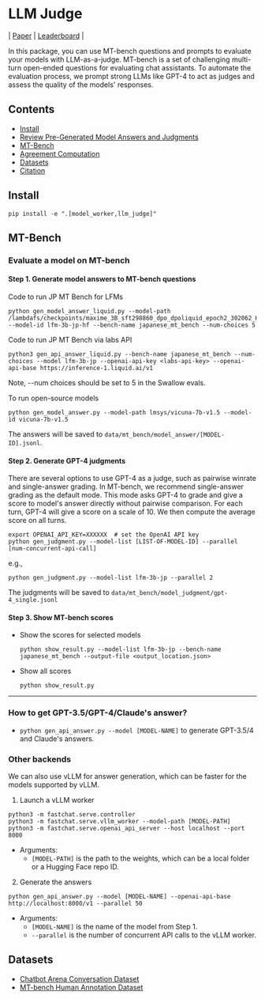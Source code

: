 # LLM Judge
| [Paper](https://arxiv.org/abs/2306.05685) | [Leaderboard](https://huggingface.co/spaces/lmsys/chatbot-arena-leaderboard) |

In this package, you can use MT-bench questions and prompts to evaluate your models with LLM-as-a-judge.
MT-bench is a set of challenging multi-turn open-ended questions for evaluating chat assistants.
To automate the evaluation process, we prompt strong LLMs like GPT-4 to act as judges and assess the quality of the models' responses.

## Contents
- [Install](#install)
- [Review Pre-Generated Model Answers and Judgments](#review-pre-generated-model-answers-and-judgments)
- [MT-Bench](#mt-bench)
- [Agreement Computation](#agreement-computation)
- [Datasets](#datasets)
- [Citation](#citation)

## Install
```
pip install -e ".[model_worker,llm_judge]"
```
## MT-Bench

### Evaluate a model on MT-bench

#### Step 1. Generate model answers to MT-bench questions
Code to run JP MT Bench for LFMs

```
python gen_model_answer_liquid.py --model-path /lambdafs/checkpoints/maxime_3B_sft298860_dpo_dpoliquid_epoch2_302062_HF --model-id lfm-3b-jp-hf --bench-name japanese_mt_bench --num-choices 5
```

Code to run JP MT Bench via labs API
```
python3 gen_api_answer_liquid.py --bench-name japanese_mt_bench --num-choices --model lfm-3b-jp --openai-api-key <labs-api-key> --openai-api-base https://inference-1.liquid.ai/v1
```

Note, --num choices should be set to 5 in the Swallow evals.

To run open-source models
```
python gen_model_answer.py --model-path lmsys/vicuna-7b-v1.5 --model-id vicuna-7b-v1.5
```

The answers will be saved to `data/mt_bench/model_answer/[MODEL-ID].jsonl`.


#### Step 2. Generate GPT-4 judgments
There are several options to use GPT-4 as a judge, such as pairwise winrate and single-answer grading.
In MT-bench, we recommend single-answer grading as the default mode.
This mode asks GPT-4 to grade and give a score to model's answer directly without pairwise comparison.
For each turn, GPT-4 will give a score on a scale of 10. We then compute the average score on all turns.

```
export OPENAI_API_KEY=XXXXXX  # set the OpenAI API key
python gen_judgment.py --model-list [LIST-OF-MODEL-ID] --parallel [num-concurrent-api-call]
```

e.g.,
```
python gen_judgment.py --model-list lfm-3b-jp --parallel 2
```
The judgments will be saved to `data/mt_bench/model_judgment/gpt-4_single.jsonl`

#### Step 3. Show MT-bench scores

- Show the scores for selected models
  ```
  python show_result.py --model-list lfm-3b-jp --bench-name japanese_mt_bench --output-file <output_location.json>
  ```
- Show all scores
  ```
  python show_result.py
  ```

---

### How to get GPT-3.5/GPT-4/Claude's answer?
- `python gen_api_answer.py --model [MODEL-NAME]` to generate GPT-3.5/4 and Claude's answers.


### Other backends
We can also use vLLM for answer generation, which can be faster for the models supported by vLLM.

1. Launch a vLLM worker
```
python3 -m fastchat.serve.controller
python3 -m fastchat.serve.vllm_worker --model-path [MODEL-PATH]
python3 -m fastchat.serve.openai_api_server --host localhost --port 8000
```
  - Arguments:
    - `[MODEL-PATH]` is the path to the weights, which can be a local folder or a Hugging Face repo ID.

2. Generate the answers
```
python gen_api_answer.py --model [MODEL-NAME] --openai-api-base http://localhost:8000/v1 --parallel 50
```
  - Arguments:
    - `[MODEL-NAME]` is the name of the model from Step 1.
    - `--parallel` is the number of concurrent API calls to the vLLM worker.


## Datasets
- [Chatbot Arena Conversation Dataset](https://huggingface.co/datasets/lmsys/chatbot_arena_conversations)
- [MT-bench Human Annotation Dataset](https://huggingface.co/datasets/lmsys/mt_bench_human_judgments)
